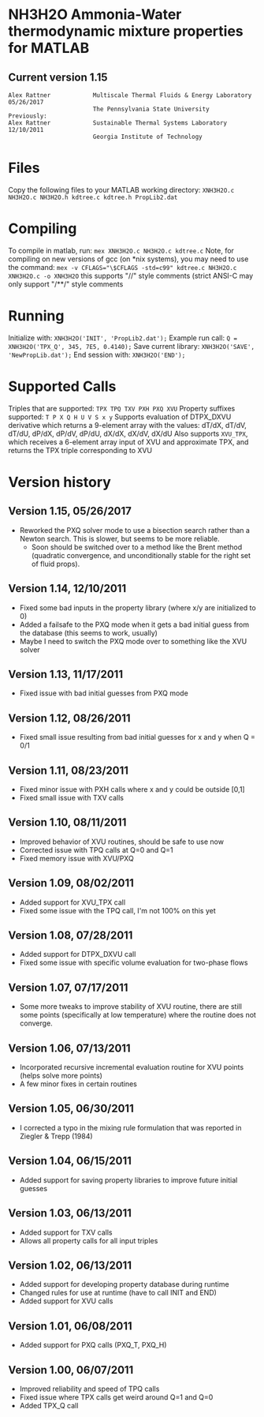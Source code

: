 # NH3H2O                 Ammonia-Water thermodynamic mixture properties for MATLAB
## Current version         1.15
    Alex Rattner            Multiscale Thermal Fluids & Energy Laboratory   05/26/2017
                            The Pennsylvania State University                                                    
    Previously:
    Alex Rattner            Sustainable Thermal Systems Laboratory          12/10/2011
                            Georgia Institute of Technology


# Files
Copy the following files to your MATLAB working directory:
`XNH3H2O.c NH3H2O.c NH3H2O.h kdtree.c kdtree.h PropLib2.dat`

# Compiling
To compile in matlab, run: `mex XNH3H2O.c NH3H2O.c kdtree.c`
Note, for compiling on new versions of gcc (on *nix systems), you may need to use the command:
`mex -v CFLAGS="\$CFLAGS -std=c99" kdtree.c NH3H2O.c XNH3H2O.c -o XNH3H2O`
this supports "//" style comments (strict ANSI-C may only support "/**/" style comments

# Running
Initialize with:  `XNH3H2O('INIT', 'PropLib2.dat');`
Example run call: `Q = XNH3H2O('TPX_Q', 345, 7E5, 0.4140);`
Save current library: `XNH3H2O('SAVE', 'NewPropLib.dat');`
End session with: `XNH3H2O('END');`

# Supported Calls
Triples that are supported:  `TPX TPQ TXV PXH PXQ XVU`
Property suffixes supported: `T P X Q H U V S x y`
Supports evaluation of DTPX_DXVU derivative which returns a 9-element array with the values: dT/dX, dT/dV, dT/dU, dP/dX, dP/dV, dP/dU, dX/dX, dX/dV, dX/dU
Also supports `XVU_TPX`, which receives a 6-element array input of XVU and approximate TPX, and returns the TPX triple corresponding to XVU


# Version history
## Version 1.15, 05/26/2017
* Reworked the PXQ solver mode to use a bisection search rather than a Newton search. This is slower, but seems to be more reliable.
    * Soon should be switched over to a method like the Brent method (quadratic convergence, and unconditionally stable for the right set of fluid props).


## Version 1.14,	12/10/2011
* Fixed some bad inputs in the property library (where x/y are initialized to 0)
* Added a failsafe to the PXQ mode when it gets a bad initial guess from the database (this seems to work, usually)
* Maybe I need to switch the PXQ mode over to something like the XVU solver

## Version 1.13, 11/17/2011
* Fixed issue with bad initial guesses from PXQ mode

## Version 1.12, 08/26/2011
* Fixed small issue resulting from bad initial guesses for x and y when Q = 0/1

## Version 1.11, 08/23/2011
* Fixed minor issue with PXH calls where x and y could be outside [0,1]
* Fixed small issue with TXV calls

## Version 1.10, 08/11/2011
* Improved behavior of XVU routines, should be safe to use now
* Corrected issue with TPQ calls at Q=0 and Q=1
* Fixed memory issue with XVU/PXQ

## Version 1.09, 08/02/2011
* Added support for XVU_TPX call
* Fixed some issue with the TPQ call, I'm not 100% on this yet

## Version 1.08, 07/28/2011
* Added support for DTPX_DXVU call
* Fixed some issue with specific volume evaluation for two-phase flows

## Version 1.07, 07/17/2011
* Some more tweaks to improve stability of XVU routine, there are still some points (specifically at low temperature) where the routine does not converge.

## Version 1.06, 07/13/2011
* Incorporated recursive incremental evaluation routine for XVU points (helps solve more points)
* A few minor fixes in certain routines

## Version 1.05, 06/30/2011
* I corrected a typo in the mixing rule formulation that was reported in Ziegler & Trepp (1984)

## Version 1.04, 06/15/2011
* Added support for saving property libraries to improve future initial guesses

## Version 1.03, 06/13/2011
* Added support for TXV calls
* Allows all property calls for all input triples

## Version 1.02, 06/13/2011
* Added support for developing property database during runtime
* Changed rules for use at runtime (have to call INIT and END)
* Added support for XVU calls

## Version 1.01, 06/08/2011
* Added support for PXQ calls (PXQ_T, PXQ_H)

## Version 1.00, 06/07/2011
* Improved reliability and speed of TPQ calls
* Fixed issue where TPX calls get weird around Q=1 and Q=0
* Added TPX_Q call
